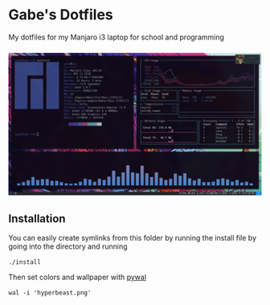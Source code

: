 # Gabe's Dotfiles
My dotfiles for my Manjaro i3 laptop for school and programming

<h3 align = "center"><img src = "desktopPic.png" width = "650px">

## Installation
You can easily create symlinks from this folder by running the install file by going into the directory and running 
```
./install
```
Then set colors and wallpaper with [pywal](https://github.com/dylanaraps/pywal)
```
wal -i 'hyperbeast.png'
```
